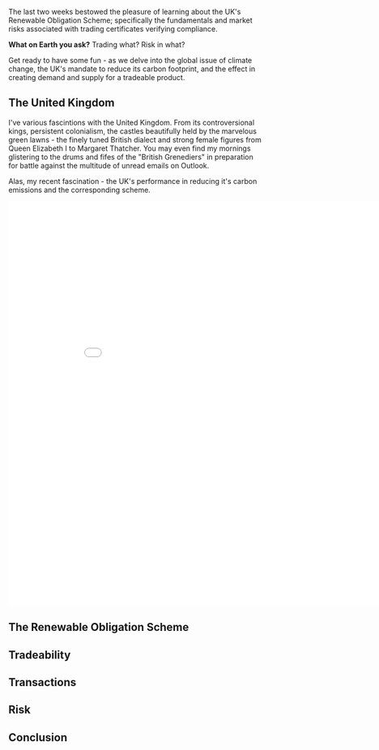 The last two weeks bestowed the pleasure of learning about the UK's Renewable Obligation Scheme; specifically the fundamentals and market risks associated with trading certificates verifying compliance.

**What on Earth you ask?** Trading what? Risk in what?

Get ready to have some fun - as we delve into the global issue of climate change, the UK's mandate to reduce its carbon footprint, and the effect in creating demand and supply for a tradeable product.

## The United Kingdom

I've various fascintions with the United Kingdom. From its controversional kings, persistent colonialism, the castles beautifully held by the marvelous green lawns - the finely tuned British dialect and strong female figures from Queen Elizabeth I to Margaret Thatcher. You may even find my mornings glistering to the drums and fifes of the "British Grenediers" in preparation for battle against the multitude of unread emails on Outlook.

Alas, my recent fascination - the UK's performance in reducing it's carbon emissions and the corresponding scheme.

<iframe width="900" height="800" frameborder="0" scrolling="no" src="//plotly.com/~gmontano/1.embed"></iframe>

## The Renewable Obligation Scheme

## Tradeability

## Transactions

## Risk

## Conclusion
